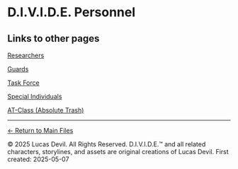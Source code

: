 # D.I.V.I.D.E. Personnel

## Links to other pages

[Researchers](researchers.md)

[Guards](guards.md)

[Task Force](task-force-list.md)

[Special Individuals](special-individuals.md)

[AT-Class (Absolute Trash)](at-class.md)

---

[← Return to Main Files](index.md)







© 2025 Lucas Devil. All Rights Reserved.
D.I.V.I.D.E.™ and all related characters, storylines, and assets are original creations of Lucas Devil.
First created: 2025-05-07
